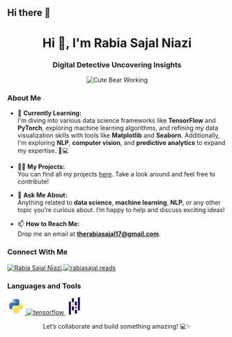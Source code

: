 ## Hi there 👋  

<h1 align="center">Hi 👋, I'm Rabia Sajal Niazi</h1>  
<h3 align="center">Digital Detective Uncovering Insights</h3>  

<div align="center">  
  <img src="https://giphy.com/gifs/JoinGrapes-office-working-gif-XUIJbFUUMCKkmICfVI" alt="Cute Bear Working" width="200" />  
</div>  

### About Me  

- 🌱 **Currently Learning:**  
  I'm diving into various data science frameworks like **TensorFlow** and **PyTorch**, exploring machine learning algorithms, and refining my data visualization skills with tools like **Matplotlib** and **Seaborn**. Additionally, I'm exploring **NLP**, **computer vision**, and **predictive analytics** to expand my expertise. 🚀💻  

- 👨‍💻 **My Projects:**  
  You can find all my projects [here](https://github.com/rabiasajalcodes). Take a look around and feel free to contribute!  

- 💬 **Ask Me About:**  
  Anything related to **data science**, **machine learning**, **NLP**, or any other topic you’re curious about. I’m happy to help and discuss exciting ideas!  

- 📫 **How to Reach Me:**  
  Drop me an email at **therabiasajal17@gmail.com**.   

### Connect With Me  

<p align="left">  
  <a href="https://www.linkedin.com/in/rabia-sajal-niazi-107400268/" target="blank">  
    <img align="center" src="https://raw.githubusercontent.com/rahuldkjain/github-profile-readme-generator/master/src/images/icons/Social/linked-in-alt.svg" alt="Rabia Sajal Niazi" height="30" width="40" />  
  </a>  
  <a href="https://instagram.com/rabiasajalniazi" target="blank">  
    <img align="center" src="https://raw.githubusercontent.com/rahuldkjain/github-profile-readme-generator/master/src/images/icons/Social/instagram.svg" alt="rabiasajal.reads" height="30" width="40" />  
  </a>  
</p>  

### Languages and Tools  

<p align="left">  
  <a href="https://www.python.org" target="_blank" rel="noreferrer">  
    <img src="https://raw.githubusercontent.com/devicons/devicon/master/icons/python/python-original.svg" alt="python" width="40" height="40"/>  
  </a>  
  <a href="https://www.tensorflow.org" target="_blank" rel="noreferrer">  
    <img src="https://www.vectorlogo.zone/logos/tensorflow/tensorflow-icon.svg" alt="tensorflow" width="40" height="40"/>  
  </a>  
  <a href="https://pandas.pydata.org/" target="_blank" rel="noreferrer">  
    <img src="https://raw.githubusercontent.com/devicons/devicon/2ae2a900d2f041da66e950e4d48052658d850630/icons/pandas/pandas-original.svg" alt="pandas" width="40" height="40"/>  
  </a>  
  <!-- Add other icons here as necessary -->  
</p>  

<div align="center">  
  Let’s collaborate and build something amazing! 💻✨  
</div>  
